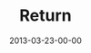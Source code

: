---
layout: message
category: message
series: "ROI"
title: "Return"
date: 2013-03-23-00-00
message_id: 773
sc-permalink-url: "http://soundcloud.com/crdschurch/return"
audio: "http://s3.amazonaws.com/crossroads-media/messages/audio/roi_03.mp3"
audio-duration: "44:36"
program: "http://s3.amazonaws.com/crossroads-media/documents/03_23-24_13Program_LO.pdf"
description: "We are experimenting with investing for return."
video: "http://s3.amazonaws.com/crossroads-media/messages/video/roi_03.mp4"
video-duration: "44:42"
yt-video-id: "CAXmNAtq3TM"
video-image: "http://s3.amazonaws.com/crossroads-media/images/roi_03_still.jpg"
tag: 
 - investment
 - return
 - roi
 - brian-tome
 - rice
 - beans
 - experiment
 - program
explicit: false
---